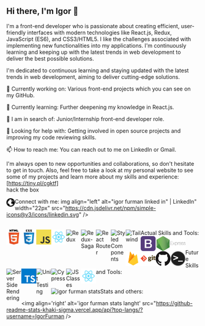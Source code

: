 




## Hi there, I'm Igor 👋

I'm a front-end developer who is passionate about creating efficient, user-friendly interfaces with modern technologies like React.js, Redux, JavaScript (ES6), and CSS3/HTML5. I like the challenges associated with implementing new functionalities into my applications. I'm continuously learning and keeping up with the latest trends in web development to deliver the best possible solutions.

I'm dedicated to continuous learning and staying updated with the latest trends in web development, aiming to deliver cutting-edge solutions.

🔭 Currently working on: Various front-end projects which you can see on my GitHub.

🌱 Currently learning: Further deepening my knowledge in React.js.

👯 I am in search of: Junior/Internship front-end developer role.

🤔 Looking for help with: Getting involved in open source projects and improving my code reviewing skills.

📫 How to reach me: You can reach out to me on LinkedIn or Gmail.

I'm always open to new opportunities and collaborations, so don't hesitate to get in touch. Also, feel free to take a look at my personal website to see some of my projects and learn more about my skills and experience: [https://tiny.pl/cgktf]
<br/>
hack the box

Connect with me:
<img align="left" alt="igor furman linked in" width="22px" src="https://raw.githubusercontent.com/iconic/open-iconic/master/svg/globe.svg" />
img align="left" alt="igor furman linked in" | LinkedIn" width="22px" src="https://cdn.jsdelivr.net/npm/simple-icons@v3/icons/linkedin.svg" />

<br />
Actual Skills and Tools:
<img align="left" alt="HTML5" width="39px" src="https://raw.githubusercontent.com/github/explore/80688e429a7d4ef2fca1e82350fe8e3517d3494d/topics/html/html.png" />
<img align="left" alt="CSS3" width="39px" src="https://raw.githubusercontent.com/github/explore/80688e429a7d4ef2fca1e82350fe8e3517d3494d/topics/css/css.png" />
<img align="left" alt="JavaScript" width="39px" src="https://raw.githubusercontent.com/github/explore/80688e429a7d4ef2fca1e82350fe8e3517d3494d/topics/javascript/javascript.png" />
<img align="left" alt="React" width="39px" src="https://raw.githubusercontent.com/github/explore/80688e429a7d4ef2fca1e82350fe8e3517d3494d/topics/react/react.png" />
<img align="left" alt="Redux" width="39px" src="https://cdn.icon-icons.com/icons2/2107/PNG/512/file_type_redux_icon_130386.png" />
<img align="left" alt="Redux-Saga" width="39px" src="https://redux-saga.js.org/logo/0800/Redux-Saga-Logo-Landscape.png" />
<img align="left" alt="React Router" width="39px" src="https://www.vectorlogo.zone/logos/reacttraining/react-router/react-router-icon.svg" />
<img align="left" alt="Styled Components" width="39px" src="https://styled-components.com/logo.png" />
<img align="left" alt="Tailwind" width="39px" src="https://www.vectorlogo.zone/logos/tailwindcss/tailwindcss-icon.svg" />
<img align="left" alt="Bootstrap" width="39px" src="https://raw.githubusercontent.com/github/explore/80688e429a7d4ef2fca1e82350fe8e3517d3494d/topics/bootstrap/bootstrap.png" />
<img align="left" alt="Node.js" width="39px" src="https://raw.githubusercontent.com/github/explore/80688e429a7d4ef2fca1e82350fe8e3517d3494d/topics/nodejs/nodejs.png" />
<img align="left" alt="Express" width="39px" src="https://raw.githubusercontent.com/github/explore/80688e429a7d4ef2fca1e82350fe8e3517d3494d/topics/express/express.png" />
<img align="left" alt="Firebase" width="39px" src="https://raw.githubusercontent.com/github/explore/80688e429a7d4ef2fca1e82350fe8e3517d3494d/topics/firebase/firebase.png" />
<img align="left" alt="Git" width="39px" src="https://raw.githubusercontent.com/github/explore/80688e429a7d4ef2fca1e82350fe8e3517d3494d/topics/git/git.png" />
<img align="left" alt="GitHub" width="39px" src="https://raw.githubusercontent.com/github/explore/78df643247d429f6cc873026c0622819ad797942/topics/github/github.png" />
<img align="left" alt="Terminal" width="39px" src="https://raw.githubusercontent.com/github/explore/80688e429a7d4ef2fca1e82350fe8e3517d3494d/topics/terminal/terminal.png" />

<br />
<br />
<br />
Future Skills and Tools:
<img align="left" alt="Server Side Rendering" width="39px" src="https://iconape.com/wp-content/png_logo_vector/server-side-rendering.png" />
<img align="left" alt="TypeScript" width="39px" src="https://raw.githubusercontent.com/github/explore/80688e429a7d4ef2fca1e82350fe8e3517d3494d/topics/typescript/typescript.png" />
<img align="left" alt="Unit Testing" width="39px" src="https://www.vectorlogo.zone/logos/jestjsio/jestjsio-icon.svg" />
<img align="left" alt="Cypress" width="39px" src="https://www.vectorlogo.zone/logos/cypressio/cypressio-icon.svg" />
<img align="left" alt="JS Classes" width="39px" src="https://cdn.icon-icons.com/icons2/2107/PNG/512/file_type_js_official_icon_130509.png" />
<img align="left" alt="React Native" width="39px" src="https://raw.githubusercontent.com/github/explore/80688e429a7d4ef2fca1e82350fe8e3517d3494d/topics/react-native/react-native.png" />

<br />
<br />
<br />
Stats and others:

<img align='left'  alt='igor furman stats' src="https://github-readme-stats-khaki-sigma.vercel.app/api?username=IgorFurman" />

<img align='right'  alt='igor furman stats langht' src="https://github-readme-stats-khaki-sigma.vercel.app/api?top-langs/?username=IgorFurman />

